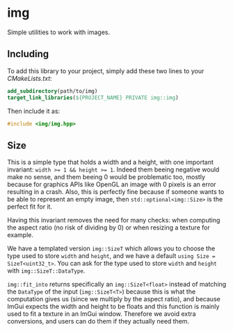 # img

Simple utilities to work with images.

## Including

To add this library to your project, simply add these two lines to your *CMakeLists.txt*:
```cmake
add_subdirectory(path/to/img)
target_link_libraries(${PROJECT_NAME} PRIVATE img::img)
```

Then include it as:
```cpp
#include <img/img.hpp>
```

## Size

This is a simple type that holds a width and a height, with one important invariant: ```width >= 1 && height >= 1```. Indeed them beeing negative would make no sense, and them beeing 0 would be problematic too, mostly because for graphics APIs like OpenGL an image with 0 pixels is an error resulting in a crash. Also, this is perfectly fine because if someone wants to be able to represent an empty image, then ```std::optional<img::Size>``` is the perfect fit for it.

Having this invariant removes the need for many checks: when computing the aspect ratio (no risk of dividing by 0) or when resizing a texture for example.

We have a templated version ```img::SizeT``` which allows you to choose the type used to store ```width``` and ```height```, and we have a default ```using Size = SizeT<uint32_t>```. You can ask for the type used to store ```width``` and ```height``` with ```img::SizeT::DataType```.

```img::fit_into``` returns specifically an ```img::SizeT<float>``` instead of matching the ```DataType``` of the input (```img::SizeT<T>```) because this is what the computation gives us (since we multiply by the aspect ratio), and because ImGui expects the width and height to be floats and this function is mainly used to fit a texture in an ImGui window. Therefore we avoid extra conversions, and users can do them if they actually need them.

